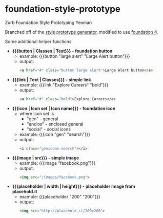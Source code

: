 foundation-style-prototype
==========================

Zurb Foundation Style Prototyping Yeoman

Branched off of the [style prototype generator](https://github.com/Team-Sass/generator-style-prototype), modified to use [foundation 4](http://foundation.zurb.com/docs).

Some additional helper functions
- **{{{button | Classes | Text}}} - foundation button**
  - example: {{{button "large alert" "Large Alert button"}}}
  - output: 
    ``` html
    <a href="#" class="button large alert">Large Alert button</a>
    ```
- **{{{link | Text | Classes}}} - simple link**
  - example: {{{link "Explore Careers" "bold"}}}
  - output: 
    ``` html
    <a href="#" class="bold">Explore Careers</a>
    ```
- **{{{icon | Icon set | Icon name}}} - foundation icon**
  - where icon set is
    - "gen" - general
    - "enclos" - enclosed general
    - "social" - social icons
  - example: {{{icon "gen" "search"}}}
  - output: 
    ``` html
    <i class="genicons-search"></i>
    ```
- **{{{image | src}}} - simple image**
  - example: {{{image "facebook.png"}}}
  - output: 
    ``` html
    <img src="/images/facebook.png">
    ```
- **{{{placeholder | width | height}}} - placeholder image from placehold.it**
  - example: {{{placeholder "200" "200"}}}
  - output: 
    ``` html
    <img src="http://placehold.it/200x200">
    ```